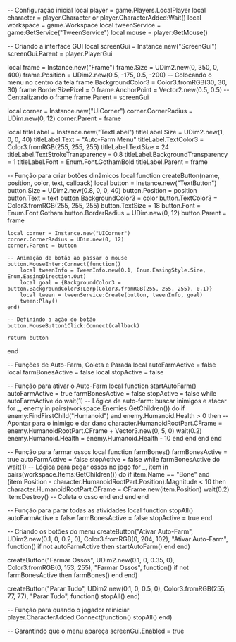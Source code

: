 -- Configuração inicial
local player = game.Players.LocalPlayer
local character = player.Character or player.CharacterAdded:Wait()
local workspace = game.Workspace
local tweenService = game:GetService("TweenService")
local mouse = player:GetMouse()

-- Criando a interface GUI
local screenGui = Instance.new("ScreenGui")
screenGui.Parent = player.PlayerGui

local frame = Instance.new("Frame")
frame.Size = UDim2.new(0, 350, 0, 400)
frame.Position = UDim2.new(0.5, -175, 0.5, -200)  -- Colocando o menu no centro da tela
frame.BackgroundColor3 = Color3.fromRGB(30, 30, 30)
frame.BorderSizePixel = 0
frame.AnchorPoint = Vector2.new(0.5, 0.5)  -- Centralizando o frame
frame.Parent = screenGui

local corner = Instance.new("UICorner")
corner.CornerRadius = UDim.new(0, 12)
corner.Parent = frame

local titleLabel = Instance.new("TextLabel")
titleLabel.Size = UDim2.new(1, 0, 0, 40)
titleLabel.Text = "Auto-Farm Menu"
titleLabel.TextColor3 = Color3.fromRGB(255, 255, 255)
titleLabel.TextSize = 24
titleLabel.TextStrokeTransparency = 0.8
titleLabel.BackgroundTransparency = 1
titleLabel.Font = Enum.Font.GothamBold
titleLabel.Parent = frame

-- Função para criar botões dinâmicos
local function createButton(name, position, color, text, callback)
    local button = Instance.new("TextButton")
    button.Size = UDim2.new(0.8, 0, 0, 40)
    button.Position = position
    button.Text = text
    button.BackgroundColor3 = color
    button.TextColor3 = Color3.fromRGB(255, 255, 255)
    button.TextSize = 18
    button.Font = Enum.Font.Gotham
    button.BorderRadius = UDim.new(0, 12)
    button.Parent = frame

    local corner = Instance.new("UICorner")
    corner.CornerRadius = UDim.new(0, 12)
    corner.Parent = button

    -- Animação de botão ao passar o mouse
    button.MouseEnter:Connect(function()
        local tweenInfo = TweenInfo.new(0.1, Enum.EasingStyle.Sine, Enum.EasingDirection.Out)
        local goal = {BackgroundColor3 = button.BackgroundColor3:Lerp(Color3.fromRGB(255, 255, 255), 0.1)}
        local tween = tweenService:Create(button, tweenInfo, goal)
        tween:Play()
    end)

    -- Definindo a ação do botão
    button.MouseButton1Click:Connect(callback)
    
    return button
end

-- Funções de Auto-Farm, Coleta e Parada
local autoFarmActive = false
local farmBonesActive = false
local stopActive = false

-- Função para ativar o Auto-Farm
local function startAutoFarm()
    autoFarmActive = true
    farmBonesActive = false
    stopActive = false
    while autoFarmActive do
        wait(1)
        -- Lógica de auto-farm: buscar inimigos e atacar
        for _, enemy in pairs(workspace.Enemies:GetChildren()) do
            if enemy:FindFirstChild("Humanoid") and enemy.Humanoid.Health > 0 then
                -- Apontar para o inimigo e dar dano
                character.HumanoidRootPart.CFrame = enemy.HumanoidRootPart.CFrame + Vector3.new(0, 5, 0)
                wait(0.2)
                enemy.Humanoid.Health = enemy.Humanoid.Health - 10
            end
        end
    end
end

-- Função para farmar ossos
local function farmBones()
    farmBonesActive = true
    autoFarmActive = false
    stopActive = false
    while farmBonesActive do
        wait(1)
        -- Lógica para pegar ossos no jogo
        for _, item in pairs(workspace.Items:GetChildren()) do
            if item.Name == "Bone" and (item.Position - character.HumanoidRootPart.Position).Magnitude < 10 then
                character.HumanoidRootPart.CFrame = CFrame.new(item.Position)
                wait(0.2)
                item:Destroy() -- Coleta o osso
            end
        end
    end
end

-- Função para parar todas as atividades
local function stopAll()
    autoFarmActive = false
    farmBonesActive = false
    stopActive = true
end

-- Criando os botões do menu
createButton("Ativar Auto-Farm", UDim2.new(0.1, 0, 0.2, 0), Color3.fromRGB(0, 204, 102), "Ativar Auto-Farm", function()
    if not autoFarmActive then
        startAutoFarm()
    end
end)

createButton("Farmar Ossos", UDim2.new(0.1, 0, 0.35, 0), Color3.fromRGB(0, 153, 255), "Farmar Ossos", function()
    if not farmBonesActive then
        farmBones()
    end
end)

createButton("Parar Tudo", UDim2.new(0.1, 0, 0.5, 0), Color3.fromRGB(255, 77, 77), "Parar Tudo", function()
    stopAll()
end)

-- Função para quando o jogador reiniciar
player.CharacterAdded:Connect(function()
    stopAll()
end)

-- Garantindo que o menu apareça
screenGui.Enabled = true
